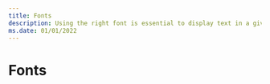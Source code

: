 ```yaml
---
title: Fonts
description: Using the right font is essential to display text in a given language.
ms.date: 01/01/2022
---
```


# Fonts
